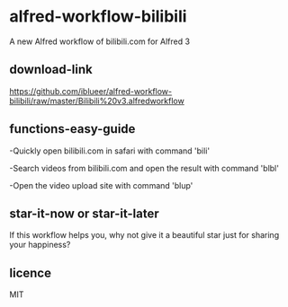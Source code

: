 # alfred-workflow-bilibili
A new Alfred workflow of bilibili.com for Alfred 3

## download-link
https://github.com/iblueer/alfred-workflow-bilibili/raw/master/Bilibili%20v3.alfredworkflow

## functions-easy-guide
-Quickly open bilibili.com in safari with command 'bili'

-Search videos from bilibili.com and open the result with command 'blbl'

-Open the video upload site with command 'blup'

## star-it-now or star-it-later
If this workflow helps you, why not give it a beautiful star just for sharing your happiness?

## licence
MIT
